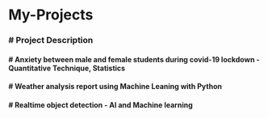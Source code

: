 # My-Projects
<h3># Project Description</h3>
<h4># Anxiety between male and female students during covid-19 lockdown - Quantitative Technique, Statistics </h4>
<h4> #  Weather analysis report using Machine Leaning with Python </h4>
<h4># Realtime object detection - AI and Machine learning </h4>
